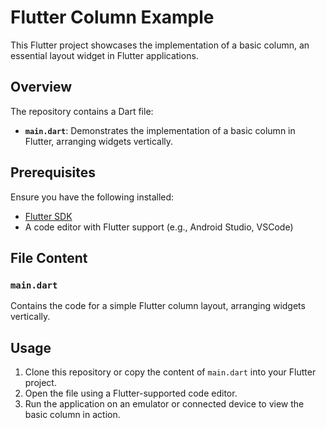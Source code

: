 # Flutter Column Example

This Flutter project showcases the implementation of a basic column, an essential layout widget in Flutter applications.

## Overview

The repository contains a Dart file:

- **`main.dart`**: Demonstrates the implementation of a basic column in Flutter, arranging widgets vertically.

## Prerequisites

Ensure you have the following installed:

- [Flutter SDK](https://flutter.dev/docs/get-started/install)
- A code editor with Flutter support (e.g., Android Studio, VSCode)

## File Content

### `main.dart`

Contains the code for a simple Flutter column layout, arranging widgets vertically.

## Usage

1. Clone this repository or copy the content of `main.dart` into your Flutter project.
2. Open the file using a Flutter-supported code editor.
3. Run the application on an emulator or connected device to view the basic column in action.
